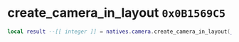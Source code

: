 # create_camera_in_layout `0x0B1569C5`

```lua
local result --[[ integer ]] = natives.camera.create_camera_in_layout(_layout --[[ integer ]], _name --[[ string ]], _channel --[[ number ]])
```